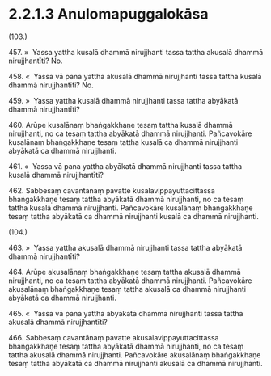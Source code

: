 # 2.2.1.3 Anulomapuggalokāsa

(103.)

457\. »  Yassa yattha kusalā dhammā nirujjhanti tassa tattha akusalā dhammā nirujjhantīti? No.

458\. «  Yassa vā pana yattha akusalā dhammā nirujjhanti tassa tattha kusalā dhammā nirujjhantīti? No.

459\. »  Yassa yattha kusalā dhammā nirujjhanti tassa tattha abyākatā dhammā nirujjhantīti?

460\. Arūpe kusalānaṃ bhaṅgakkhaṇe tesaṃ tattha kusalā dhammā nirujjhanti, no ca tesaṃ tattha abyākatā dhammā nirujjhanti. Pañcavokāre kusalānaṃ bhaṅgakkhaṇe tesaṃ tattha kusalā ca dhammā nirujjhanti abyākatā ca dhammā nirujjhanti.

461\. «  Yassa vā pana yattha abyākatā dhammā nirujjhanti tassa tattha kusalā dhammā nirujjhantīti?

462\. Sabbesaṃ cavantānaṃ pavatte kusalavippayuttacittassa bhaṅgakkhaṇe tesaṃ tattha abyākatā dhammā nirujjhanti, no ca tesaṃ tattha kusalā dhammā nirujjhanti. Pañcavokāre kusalānaṃ bhaṅgakkhaṇe tesaṃ tattha abyākatā ca dhammā nirujjhanti kusalā ca dhammā nirujjhanti.

(104.)

463\. »  Yassa yattha akusalā dhammā nirujjhanti tassa tattha abyākatā dhammā nirujjhantīti?

464\. Arūpe akusalānaṃ bhaṅgakkhaṇe tesaṃ tattha akusalā dhammā nirujjhanti, no ca tesaṃ tattha abyākatā dhammā nirujjhanti. Pañcavokāre akusalānaṃ bhaṅgakkhaṇe tesaṃ tattha akusalā ca dhammā nirujjhanti abyākatā ca dhammā nirujjhanti.

465\. «  Yassa vā pana yattha abyākatā dhammā nirujjhanti tassa tattha akusalā dhammā nirujjhantīti?

466\. Sabbesaṃ cavantānaṃ pavatte akusalavippayuttacittassa bhaṅgakkhaṇe tesaṃ tattha abyākatā dhammā nirujjhanti, no ca tesaṃ tattha akusalā dhammā nirujjhanti. Pañcavokāre akusalānaṃ bhaṅgakkhaṇe tesaṃ tattha abyākatā ca dhammā nirujjhanti akusalā ca dhammā nirujjhanti.
